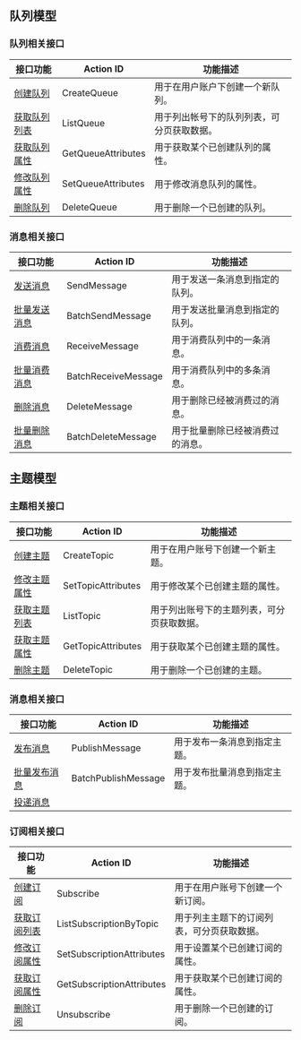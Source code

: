 
## 队列模型

### 队列相关接口
| 接口功能 | Action ID | 功能描述
|---------|---------|---------|
| [创建队列](/doc/api/431/5832) | CreateQueue|用于在用户账户下创建一个新队列。|
| [获取队列列表](/doc/api/431/5833) | ListQueue|用于列出帐号下的队列列表，可分页获取数据。|
| [获取队列属性](/doc/api/431/5834)  | GetQueueAttributes|用于获取某个已创建队列的属性。|
| [修改队列属性](/doc/api/431/5835) | SetQueueAttributes | 用于修改消息队列的属性。|
| [删除队列](/doc/api/431/5836) | DeleteQueue| 用于删除一个已创建的队列。|


### 消息相关接口
| 接口功能 | Action ID | 功能描述|
|---------|---------|---------|
| [发送消息](/doc/api/431/5837) | SendMessage| 用于发送一条消息到指定的队列。|
| [批量发送消息](/doc/api/431/5838) | BatchSendMessage | 用于发送批量消息到指定的队列。|
| [消费消息](/doc/api/431/5839)  | ReceiveMessage| 用于消费队列中的一条消息。|
| [批量消费消息](/doc/api/431/5924) | BatchReceiveMessage | 用于消费队列中的多条消息。|
| [删除消息](/doc/api/431/5840) | DeleteMessage | 用于删除已经被消费过的消息。|
| [批量删除消息](/doc/api/431/5841) | BatchDeleteMessage | 用于批量删除已经被消费过的消息。|


## 主题模型

### 主题相关接口
| 接口功能 | Action ID | 功能描述|
|---------|---------|---------|
|[创建主题](/doc/api/406/7405)|CreateTopic|用于在用户账号下创建一个新主题。|
|[修改主题属性](/doc/api/406/7406)|SetTopicAttributes|用于修改某个已创建主题的属性。|
|[获取主题列表](/doc/api/406/7407)|ListTopic |用于列出账号下的主题列表，可分页获取数据。|
|[获取主题属性](/doc/api/406/7408)|GetTopicAttributes|用于获取某个已创建主题的属性。|
|[删除主题](/doc/api/406/7409)|DeleteTopic |用于删除一个已创建的主题。|


### 消息相关接口
|接口功能|Action ID |功能描述|
|---------|---------|---------|
|[发布消息](/doc/api/406/7411)|PublishMessage |用于发布一条消息到指定主题。|
|[批量发布消息](/doc/api/406/7412)|BatchPublishMessage|用于发布批量消息到指定主题。|
|[投递消息](/doc/api/406/7420)|||


### 订阅相关接口
|接口功能|Action ID| 功能描述|
|---------|---------|---------|
|[创建订阅](/doc/api/406/7414)| Subscribe |用于在用户账号下创建一个新订阅。|
|[获取订阅列表](/doc/api/406/7415)| ListSubscriptionByTopic |用于列主主题下的订阅列表，可分页获取数据。|
|[修改订阅属性](/doc/api/406/7416)| SetSubscriptionAttributes| 用于设置某个已创建订阅的属性。|
|[获取订阅属性](/doc/api/406/7418)| GetSubscriptionAttributes |用于获取某个已创建订阅的属性。|
|[删除订阅](/doc/api/406/7417)|Unsubscribe |用于删除一个已创建的订阅。|
